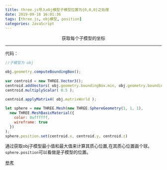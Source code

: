 ```yaml
---
title: three.js导入obj模型子模型位置为{0,0,0}之处理
date: 2019-09-18 16:01:36
tags: [three.js, obj模型, position]
categories: JavaScript
---
```

<center>获取每个子模型的坐标</center>
<!-- more -->

***

代码：
```javascript
//子模型为 obj

obj.geometry.computeBoundingBox();
 
var centroid = new THREE.Vector3();
centroid.addVectors( obj.geometry.boundingBox.min, obj.geometry.boundingBox.max );
centroid.multiplyScalar( 0.5 );
 
centroid.applyMatrix4( obj.matrixWorld );

let sphere = new THREE.Mesh(new THREE.SphereGeometry(1, 1, 1),
  new THREE.MeshBasicMaterial({
    color: 0xffffff,
    wireframe: true
  })
);
sphere.position.set(centroid.x, centroid.y, centroid.z)
```

通过获取obj子模型最小值和最大值来计算其质心位置,在其质心位置画个球。
`sphere.position`可以看做是子模型的位置。

[参考](https://blog.csdn.net/yuanben_wuxin/article/details/79274808)
